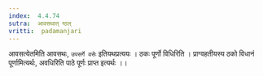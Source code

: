 ```yaml
---
index:  4.4.74
sutra:  आवसथात् ष्ठल्
vritti:  padamanjari
---
```


आवसत्येतमिति आवसथः, `उपसर्गे वसेः` इतियथप्रत्ययः । ठकः पूर्णो विधिरिति । प्राग्वहतीयस्य ठको विधानं पूर्णामित्यर्थः, अवधिरिति पाठे पूर्णः प्राप्त इत्यर्थः ।।

